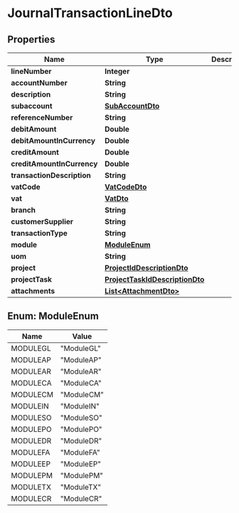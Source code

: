 
# JournalTransactionLineDto

## Properties
Name | Type | Description | Notes
------------ | ------------- | ------------- | -------------
**lineNumber** | **Integer** |  |  [optional]
**accountNumber** | **String** |  |  [optional]
**description** | **String** |  |  [optional]
**subaccount** | [**SubAccountDto**](SubAccountDto.md) |  |  [optional]
**referenceNumber** | **String** |  |  [optional]
**debitAmount** | **Double** |  |  [optional]
**debitAmountInCurrency** | **Double** |  |  [optional]
**creditAmount** | **Double** |  |  [optional]
**creditAmountInCurrency** | **Double** |  |  [optional]
**transactionDescription** | **String** |  |  [optional]
**vatCode** | [**VatCodeDto**](VatCodeDto.md) |  |  [optional]
**vat** | [**VatDto**](VatDto.md) |  |  [optional]
**branch** | **String** |  |  [optional]
**customerSupplier** | **String** |  |  [optional]
**transactionType** | **String** |  |  [optional]
**module** | [**ModuleEnum**](#ModuleEnum) |  |  [optional]
**uom** | **String** |  |  [optional]
**project** | [**ProjectIdDescriptionDto**](ProjectIdDescriptionDto.md) |  |  [optional]
**projectTask** | [**ProjectTaskIdDescriptionDto**](ProjectTaskIdDescriptionDto.md) |  |  [optional]
**attachments** | [**List&lt;AttachmentDto&gt;**](AttachmentDto.md) |  |  [optional]


<a name="ModuleEnum"></a>
## Enum: ModuleEnum
Name | Value
---- | -----
MODULEGL | &quot;ModuleGL&quot;
MODULEAP | &quot;ModuleAP&quot;
MODULEAR | &quot;ModuleAR&quot;
MODULECA | &quot;ModuleCA&quot;
MODULECM | &quot;ModuleCM&quot;
MODULEIN | &quot;ModuleIN&quot;
MODULESO | &quot;ModuleSO&quot;
MODULEPO | &quot;ModulePO&quot;
MODULEDR | &quot;ModuleDR&quot;
MODULEFA | &quot;ModuleFA&quot;
MODULEEP | &quot;ModuleEP&quot;
MODULEPM | &quot;ModulePM&quot;
MODULETX | &quot;ModuleTX&quot;
MODULECR | &quot;ModuleCR&quot;



